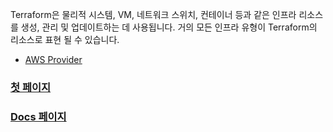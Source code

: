 Terraform은 물리적 시스템, VM, 네트워크 스위치, 컨테이너 등과 같은 인프라 리소스를 생성, 관리 및 업데이트하는 데 사용됩니다. 거의 모든 인프라 유형이 Terraform의 리소스로 표현 될 수 있습니다.

* [AWS Provider](https://github.com/EstebanHan/Terraform-Workshop/tree/main/DOCS/03_Providers/01_AWS_Provider)

### [첫 페이지](https://github.com/EstebanHan/Terraform-Workshop)

### [Docs 페이지](https://github.com/EstebanHan/Terraform-Workshop/tree/main/DOCS/01_Configuration_Language)